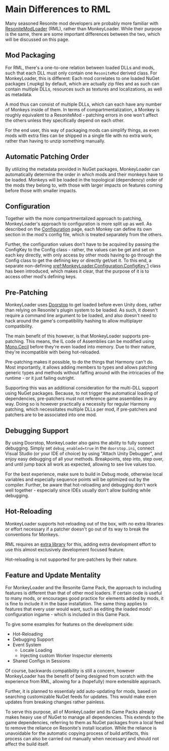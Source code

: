 # Main Differences to RML

Many seasoned Resonite mod developers are probably more familiar with
[ResoniteModLoader](https://github.com/resonite-modding-group/ResoniteModLoader) (RML), rather than MonkeyLoader.
While their purpose is the same, there are some important differences between the two,
which will be discussed on this page.


## Mod Packaging

For RML, there's a one-to-one relation between loaded DLLs and mods,
such that each DLL must only contain one `ResoniteMod` derived class.
For MonkeyLoader, this is different:
Each mod correlates to one loaded NuGet packages (.nupkg) by default,
which are actually zip files and as such can contain multiple DLLs,
resources such as textures and localizations, as well as metadata.

A mod thus can consist of multiple DLLs, which can each have any number of Monkeys inside of them.
In terms of compartmentalization, a Monkey is roughly equivalent to a ResoniteMod -
patching errors in one won't affect the others unless they specifically depend on each other.

For the end user, this way of packaging mods can simplify things,
as even mods with extra files can be shipped in a single file
with no extra work, rather than having to unzip something manually.


## Automatic Patching Order

By utilizing the metadata provided in NuGet packages,
MonkeyLoader can automatically determine the order in which mods
and their monkeys have to be loaded.
Monkeys will be loaded in the topological (dependency) order of the mods they belong to,
with those with larger impacts on features coming before those with smaller impacts.


## Configuration

Together with the more compartmentalized approach to patching,
MonkeyLoader's approach to configuration is more split up as well.
As described on the [Configuration](configuration.md) page,
each Monkey can define its own section in the mod's config file,
which is treated separately from the others.

Further, the configuration values don't have to be acquired by
passing the ConfigKey to the Config class - rather, the values
can be get and set on each key directly, with only access by other
mods having to go through the Config class to get the defining key
or directly get/set it.
To this end, a separate non-defining <xref:MonkeyLoader.Configuration.ConfigKey`1>
class has been introduced, which makes it clear, that the purpose of it is to access other mod's defining keys.


## Pre-Patching

MonkeyLoader uses [Doorstop](https://github.com/NeighTools/UnityDoorstop)
to get loaded before even Unity does, rather than relying on Resonite's
plugin system to be loaded.
As such, it doesn't require a command line argument to be loaded,
and also doesn't need to hack around the game's compatibility hashing
to allow multiplayer compatibility.

The main benefit of this however, is that MonkeyLoader supports pre-patching.
This means, the IL code of Assemblies can be modified using [Mono.Cecil](https://github.com/jbevain/cecil/)
before they're even loaded into memory.
Due to their nature, they're incompatible with being hot-reloaded.

Pre-patching makes it possible, to do the things that Harmony can't do.
Most importantly, it allows adding members to types and
allows patching generic types and methods without faffing around with
the intricacies of the runtime - or it just failing outright.

Supporting this was an additional consideration for the multi-DLL support using NuGet packages.
Because, to not trigger the automatical loading of dependencies,
pre-patchers must not reference game assemblies in any way.
Doing so is however practically a necessity for regular Harmony patching,
which necessitates multiple DLLs per mod,
if pre-patchers and patchers are to be associated into one mod.


## Debugging Support

By using Doorstop, MonkeyLoader also gains the ability to fully support debugging.
Simply set `debug_enabled=true` in the `doorstop.ini`,
connect Visual Studio (or your IDE of choice) by using "Attach Unity Debugger",
and enjoy easy debugging of all your methods.
Breakpoints, step into, step over, and until jump back all work as expected,
allowing to see live values too.

For the best experience, make sure to build in Debug mode,
otherwise local variables and especially sequence points
will be optimized out by the compiler.
Further, be aware that hot-reloading and debugging don't work well together -
especially since IDEs usually don't allow building while debugging.


## Hot-Reloading

MonkeyLoader supports hot-reloading out of the box,
with no extra libraries or effort necessary if a patcher
doesn't go out of its way to break the conventions for Monkeys.

RML requires an [extra library](https://github.com/Nytra/ResoniteHotReloadLib)
for this, adding extra development effort to use this
almost exclusively development focused feature.

Hot-reloading is not supported for pre-patchers by their nature.


## Feature and Update Mentality

For MonkeyLoader and the Resonite Game Pack, the approach to including features is different than that of other mod loaders.
If certain code is useful to many mods, or encourages good practice for
elements added by mods, it is fine to include it in the base installation.
The same thing applies to features that every user would want,
such as editing the loaded mods' configuration ingame - which is included in this Game Pack.

To give some examples for features on the development side:
* Hot-Reloading
* Debugging Support
* Event System
  * Locale Loading
  * Injecting custom Worker Inspector elements
* Shared Configs in Sessions

Of course, backwards compatibility is still a concern,
however MonkeyLoader has the benefit of being designed from scratch with
the experience from RML, allowing for a (hopefully) more extensible approach.

Further, it is planned to essentialy add auto-updating for mods,
based on searching customizable NuGet feeds for updates.
This would make even updates from breaking changes rather painless.

To serve this purpose, all of MonkeyLoader and its Game Packs
already makes heavy use of NuGet to manage all dependencies.
This extends to the game dependencies, referring to them as NuGet packages 
from a local feed to remove the reliance on Resonite's install location.
While the reliance is unavoidable for the automatic copying process of build artifacts,
this process can also be carried out manually when necessary
and should not affect the build itself.
